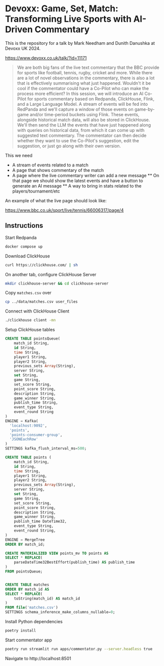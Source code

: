 # Devoxx: Game, Set, Match: Transforming Live Sports with AI-Driven Commentary

This is the repository for a talk by Mark Needham and Dunith Danushka at Devoxx UK 2024.

https://www.devoxx.co.uk/talk/?id=11171

>We are both big fans of the live text commentary that the BBC provide for sports like football, tennis, rugby, cricket and more. While there are a lot of novel observations in the commentary, there is also a lot that is effectively summarising what just happened.
>Wouldn't it be cool if the commentator could have a Co-Pilot who can make the process more efficient?
>In this session, we will introduce an AI Co-Pilot for sports commentary based on Redpanda, ClickHouse, Flink, and a Large Language Model. A stream of events will be fed into RedPanda and we'll capture a window of those events on game-by-game and/or time-period buckets using Flink. These events, alongside historical match data, will also be stored in ClickHouse.
>We'll then send the LLM the events that have just happened along with queries on historical data, from which it can come up with suggested text commentary. The commentator can then decide whether they want to use the Co-Pilot's suggestion, edit the suggestion, or just go along with their own version.

This we need

* A stream of events related to a match
* A page that shows commentary of the match
* A page where the live commentary writer can add a new message
    ** On that page we should show the latest events and have a button to generate an AI message
    ** A way to bring in stats related to the players/tournament/etc

An example of what the live page should look like:

https://www.bbc.co.uk/sport/live/tennis/66006317/page/4

## Instructions

Start Redpanda

```bash
docker compose up
```

Download ClickHouse

```bash
curl https://clickhouse.com/ | sh
```

On another tab, configure ClickHouse Server

```bash
mkdir clickhouse-server && cd clickhouse-server
```

Copy `matches.csv` over

```bash
cp ../data/matches.csv user_files
```

Connect with ClickHouse Client

```bash
./clickhouse client -mn
```

Setup ClickHouse tables

```sql
CREATE TABLE pointsQueue(
    match_id String,
    id String,
    time String,
    player1 String,
    player2 String,
    previous_sets Array(String),
    server String,
    set String,
    game String,
    set_score String,
    point_score String,
    description String,
    game_winner String,
    publish_time String,
    event_type String,
    event_round String
)
ENGINE = Kafka(
  'localhost:9092', 
  'points', 
  'points-consumer-group', 
  'JSONEachRow'
)
SETTINGS kafka_flush_interval_ms=500;

CREATE TABLE points (
    match_id String,
    id String,
    time String,
    player1 String,
    player2 String,
    previous_sets Array(String),
    server String,
    set String,
    game String,
    set_score String,
    point_score String,
    description String,
    game_winner String,
    publish_time DateTime32,
    event_type String,
    event_round String,
) 
ENGINE = MergeTree 
ORDER BY match_id;

CREATE MATERIALIZED VIEW points_mv TO points AS 
SELECT * REPLACE(
    parseDateTime32BestEffort(publish_time) AS publish_time
)
FROM pointsQueue;


CREATE TABLE matches
ORDER BY match_id AS
SELECT * REPLACE(
    toString(match_id) AS match_id
)
FROM file('matches.csv') 
SETTINGS schema_inference_make_columns_nullable=0;
```

Install Python dependencies

```bash
poetry install
```

Start commentator app

```bash
poetry run streamlit run apps/commentator.py --server.headless true
```

Navigate to http://localhost:8501